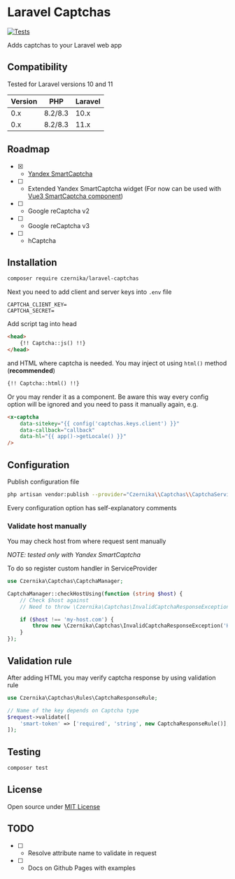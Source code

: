 # Laravel Captchas

[![Tests](https://github.com/czernika/laravel-captchas/actions/workflows/tests.yml/badge.svg)](https://github.com/czernika/laravel-captchas/actions/workflows/tests.yml)

Adds captchas to your Laravel web app

## Compatibility

Tested for Laravel versions 10 and 11

| Version | PHP          | Laravel |
|---------|--------------|---------|
| 0.x     | 8.2/8.3      | 10.x    |
| 0.x     | 8.2/8.3      | 11.x    |

## Roadmap

- [x] - [Yandex SmartCaptcha](https://cloud.yandex.ru/en/docs/smartcaptcha/quickstart)
- [ ] - Extended Yandex SmartCaptcha widget (For now can be used with [Vue3 SmartCaptcha component](https://github.com/czernika/vue3-smart-captcha))
- [ ] - Google reCaptcha v2
- [ ] - Google reCaptcha v3
- [ ] - hCaptcha

## Installation

```sh
composer require czernika/laravel-captchas
```

Next you need to add client and server keys into `.env` file

```
CAPTCHA_CLIENT_KEY=
CAPTCHA_SECRET=
```

Add script tag into head

```html
<head>
    {!! Captcha::js() !!}
</head>
```

and HTML where captcha is needed. You may inject ot using `html()` method (**recommended**)

```html
{!! Captcha::html() !!}
```

Or you may render it as a component. Be aware this way every config option will be ignored and you need to pass it manually again, e.g.

```html
<x-captcha
    data-sitekey="{{ config('captchas.keys.client') }}"
    data-callback="callback"
    data-hl="{{ app()->getLocale() }}"
/>
```

## Configuration

Publish configuration file

```sh
php artisan vendor:publish --provider="Czernika\\Captchas\\CaptchaServiceProvider"
```

Every configuration option has self-explanatory comments

### Validate host manually

You may check host from where request sent manually

*NOTE: tested only with Yandex SmartCaptcha*

To do so register custom handler in ServiceProvider

```php
use Czernika\Captchas\CaptchaManager;

CaptchaManager::checkHostUsing(function (string $host) {
    // Check $host against
    // Need to throw \Czernika\Captchas\InvalidCaptchaResponseException

    if ($host !== 'my-host.com') {
        throw new \Czernika\Captchas\InvalidCaptchaResponseException('Host is not valid');
    }
});
```

## Validation rule

After adding HTML you may verify captcha response by using validation rule

```php
use Czernika\Captchas\Rules\CaptchaResponseRule;

// Name of the key depends on Captcha type
$request->validate([
    'smart-token' => ['required', 'string', new CaptchaResponseRule()],
]);
```

## Testing

```sh
composer test
```

## License

Open source under [MIT License](LICENSE)

## TODO

- [ ] - Resolve attribute name to validate in request
- [ ] - Docs on Github Pages with examples

